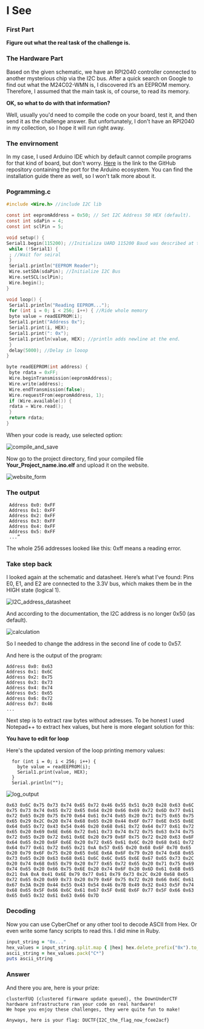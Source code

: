 # I See

### First Part

**Figure out what the real task of the challenge is.**

### The Hardware Part
Based on the given schematic, we have an RPI2040 controller connected to another mysterious chip via the I2C bus. After a quick search on Google to find out what the M24C02-WMN is, I discovered it’s an EEPROM memory. Therefore, I assumed that the main task is, of course, to read its memory.

**OK, so what to do with that information?**

Well, usually you'd need to compile the code on your board, test it, and then send it as the challenge answer. But unfortunately, I don't have an RPI2040 in my collection, so I hope it will run right away.

### The envirnoment
In my case, I used Arduino IDE which by default cannot compile programs for that kind of board, but don't worry.
[Here](https://github.com/earlephilhower/arduino-pico) is the link to the GitHub repository containing the port for the Arduino ecosystem.
You can find the installation guide there as well, so I won't talk more about it.

### Pogramming.c

```c
#include <Wire.h> //include I2C lib

const int eepromAddress = 0x50; // Set I2C Address 50 HEX (default).
const int sdaPin = 4;
const int sclPin = 5;

void setup() {
Serial1.begin(115200); //Initializa UARD 115200 Baud was described at task website.
 while (!Serial1) {
 ; //Wait for seiral
 }
 Serial1.println("EEPROM Reader");
 Wire.setSDA(sdaPin); //Initialize I2C Bus
 Wire.setSCL(sclPin);
 Wire.begin();
}

void loop() {
 Serial1.println("Reading EEPROM...");
 for (int i = 0; i < 256; i++) { //Ride whole memory
 byte value = readEEPROM(i);
 Serial1.print("Address 0x");
 Serial1.print(i, HEX);
 Serial1.print(": 0x");
 Serial1.println(value, HEX); //println adds newline at the end.
 }
 delay(5000); //Delay in looop
}

byte readEEPROM(int address) {
 byte rdata = 0xFF;
 Wire.beginTransmission(eepromAddress);
 Wire.write(address);
 Wire.endTransmission(false);
 Wire.requestFrom(eepromAddress, 1);
 if (Wire.available()) {
 rdata = Wire.read();
 }
 return rdata;
}
````

When your code is ready, use selected option:

![compile_and_save](https://github.com/BarrYPL/CTF-Writeups/blob/main/DUCTF/I%20see/Images/compile_and_save.png)

Now go to the project directory, find your compiled file **__Your_Project_name.ino.elf__** and upload it on the website.

![website_form](https://github.com/BarrYPL/CTF-Writeups/blob/main/DUCTF/I%20see/Images/website_form.png)

### The output

```` „Reading EEPROM...
 Address 0x0: 0xFF
 Address 0x1: 0xFF
 Address 0x2: 0xFF
 Address 0x3: 0xFF
 Address 0x4: 0xFF
 Address 0x5: 0xFF
 ...”
````

The whole 256 addresses looked like this: 0xff means a reading error.

### Take step back
I looked again at the schematic and datasheet. Here’s what I’ve found:
Pins E0, E1, and E2 are connected to the 3.3V bus, which makes them be in the HIGH
state (logical 1).

![I2C_address_datasheet](https://github.com/BarrYPL/CTF-Writeups/blob/main/DUCTF/I%20see/Images/I2C_address_datasheet.png)

And according to the documentation, the I2C address is no longer 0x50 (as default).

![calculation](https://github.com/BarrYPL/CTF-Writeups/blob/main/DUCTF/I%20see/Images/calc.png)

So I needed to change the address in the second line of code to 0x57.

And here is the output of the program:

````
Address 0x0: 0x63
Address 0x1: 0x6C
Address 0x2: 0x75
Address 0x3: 0x73
Address 0x4: 0x74
Address 0x5: 0x65
Address 0x6: 0x72
Address 0x7: 0x46
...
````

Next step is to extract raw bytes without adresses. To be honest I used Notepad++ to extract hex values, but here is more elegant solution for this:

**You have to edit for loop**

Here's the updated version of the loop printing memory values:

````
  for (int i = 0; i < 256; i++) {
    byte value = readEEPROM(i);
    Serial1.print(value, HEX);
  }
  Serial.println("");
````

![log_output](https://github.com/BarrYPL/CTF-Writeups/blob/main/DUCTF/I%20see/Images/log_output.png)

````
0x63 0x6C 0x75 0x73 0x74 0x65 0x72 0x46 0x55 0x51 0x20 0x28 0x63 0x6C 0x75 0x73 0x74 0x65 0x72 0x65 0x64 0x20 0x66 0x69 0x72 0x6D 0x77 0x61 0x72 0x65 0x20 0x75 0x70 0x64 0x61 0x74 0x65 0x20 0x71 0x75 0x65 0x75 0x65 0x29 0x2C 0x20 0x74 0x68 0x65 0x20 0x44 0x6F 0x77 0x6E 0x55 0x6E 0x64 0x65 0x72 0x43 0x54 0x46 0x20 0x68 0x61 0x72 0x64 0x77 0x61 0x72 0x65 0x20 0x69 0x6E 0x66 0x72 0x61 0x73 0x74 0x72 0x75 0x63 0x74 0x75 0x72 0x65 0x20 0x72 0x61 0x6E 0x20 0x79 0x6F 0x75 0x72 0x20 0x63 0x6F 0x64 0x65 0x20 0x6F 0x6E 0x20 0x72 0x65 0x61 0x6C 0x20 0x68 0x61 0x72 0x64 0x77 0x61 0x72 0x65 0x21 0xA 0x57 0x65 0x20 0x68 0x6F 0x70 0x65 0x20 0x79 0x6F 0x75 0x20 0x65 0x6E 0x6A 0x6F 0x79 0x20 0x74 0x68 0x65 0x73 0x65 0x20 0x63 0x68 0x61 0x6C 0x6C 0x65 0x6E 0x67 0x65 0x73 0x2C 0x20 0x74 0x68 0x65 0x79 0x20 0x77 0x65 0x72 0x65 0x20 0x71 0x75 0x69 0x74 0x65 0x20 0x66 0x75 0x6E 0x20 0x74 0x6F 0x20 0x6D 0x61 0x6B 0x65 0x21 0xA 0xA 0x41 0x6E 0x79 0x77 0x61 0x79 0x73 0x2C 0x20 0x68 0x65 0x72 0x65 0x20 0x69 0x73 0x20 0x79 0x6F 0x75 0x72 0x20 0x66 0x6C 0x61 0x67 0x3A 0x20 0x44 0x55 0x43 0x54 0x46 0x7B 0x49 0x32 0x43 0x5F 0x74 0x68 0x65 0x5F 0x66 0x6C 0x61 0x67 0x5F 0x6E 0x6F 0x77 0x5F 0x66 0x63 0x65 0x65 0x32 0x61 0x63 0x66 0x7D
````

### Decoding

Now you can use CyberChef or any other tool to decode ASCII from Hex. Or even write some fancy scripts to read this. I did mine in Ruby.

```Ruby
input_string = "0x..."
hex_values = input_string.split.map { |hex| hex.delete_prefix("0x").to_i(16) }
ascii_string = hex_values.pack("C*")
puts ascii_string
````

### Answer

And there you are, here is your prize:

````
clusterFUQ (clustered firmware update queued), the DownUnderCTF hardware infrastructure ran your code on real hardware!
We hope you enjoy these challenges, they were quite fun to make!

Anyways, here is your flag: DUCTF{I2C_the_flag_now_fcee2acf}
````
